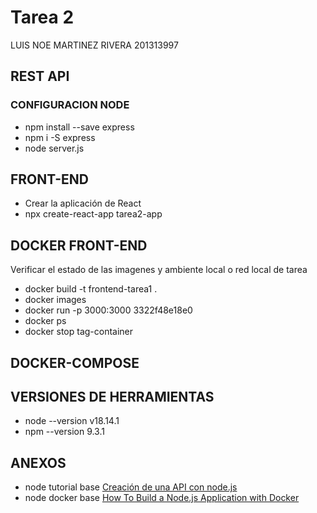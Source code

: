 # Tarea 2

LUIS NOE MARTINEZ RIVERA 201313997

## REST API

### CONFIGURACION NODE

+ npm install --save express
+ npm i -S express
+ node server.js

## FRONT-END

+ Crear la aplicación de React
+ npx create-react-app tarea2-app

## DOCKER FRONT-END

Verificar el estado de las imagenes y ambiente local o red local de tarea

+ docker build -t frontend-tarea1 . 
+ docker images
+ docker run -p 3000:3000 3322f48e18e0
+ docker ps
+ docker stop tag-container

## DOCKER-COMPOSE




## VERSIONES DE HERRAMIENTAS

+ node --version v18.14.1
+ npm --version 9.3.1

## ANEXOS

+ node tutorial base [Creación de una API con node.js](https://juanda.gitbooks.io/webapps/content/api/creacion_de_una_api_con_nodejs.html)
+ node docker base [How To Build a Node.js Application with Docker](https://www.digitalocean.com/community/tutorials/how-to-build-a-node-js-application-with-docker)